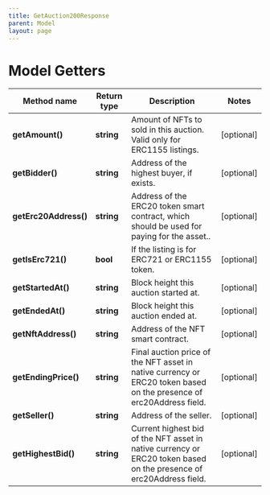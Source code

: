 ```yaml
---
title: GetAuction200Response
parent: Model
layout: page
---
```


# Model Getters

Method name | Return type | Description | Notes
------------ | ------------- | ------------- | -------------
**getAmount()** | **string** | Amount of NFTs to sold in this auction. Valid only for ERC1155 listings. | [optional]
**getBidder()** | **string** | Address of the highest buyer, if exists. | [optional]
**getErc20Address()** | **string** | Address of the ERC20 token smart contract, which should be used for paying for the asset.. | [optional]
**getIsErc721()** | **bool** | If the listing is for ERC721 or ERC1155 token. | [optional]
**getStartedAt()** | **string** | Block height this auction started at. | [optional]
**getEndedAt()** | **string** | Block height this auction ended at. | [optional]
**getNftAddress()** | **string** | Address of the NFT smart contract. | [optional]
**getEndingPrice()** | **string** | Final auction price of the NFT asset in native currency or ERC20 token based on the presence of erc20Address field. | [optional]
**getSeller()** | **string** | Address of the seller. | [optional]
**getHighestBid()** | **string** | Current highest bid of the NFT asset in native currency or ERC20 token based on the presence of erc20Address field. | [optional]

